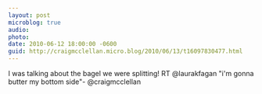 ```yaml
---
layout: post
microblog: true
audio: 
photo: 
date: 2010-06-12 18:00:00 -0600
guid: http://craigmcclellan.micro.blog/2010/06/13/t16097830477.html
---
```

I was talking about the bagel we were splitting! RT @laurakfagan "i'm gonna butter my bottom side"- @craigmcclellan
